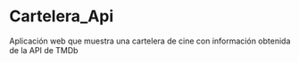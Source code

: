 # Cartelera_Api
Aplicación web que muestra una cartelera de cine con información obtenida de la API de TMDb
